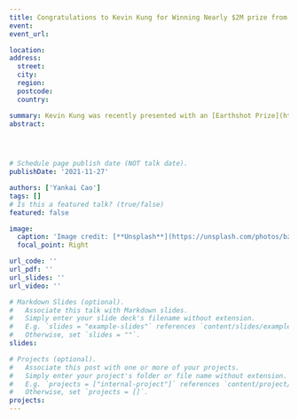 ```yaml
---
title: Congratulations to Kevin Kung for Winning Nearly $2M prize from Royals, Elon Musk!
event:  
event_url:  

location:  
address:
  street:  
  city:  
  region:  
  postcode:  
  country:  

summary: Kevin Kung was recently presented with an [Earthshot Prize](https://earthshotprize.org/) in the Clean Air Category, worth $1 million British pounds, as well as another US$250,000—the equivalent of C$1.9 million in total— in the Carbon Dioxide Removal Demonstration student category from the [XPrize and Musk Foundation](https://www.xprize.org/prizes/elonmusk/articles/xprize-and-musk-foundation-name-23-winners-in-five-million-dollar-carbon-removal-student-competition), founded by Elon Musk. The Earthshot Prize is awarded by the Royal Foundation of The Duke and Duchess of Cambridge—otherwise known as Prince William and Kate Middleton. >> [National Post  UBC News](https://nationalpost.com/news/canada/ubc-post-doc-student-wins-1-9-million-funding-from-prince-william-and-elon-musk-competitions)
abstract:  


 

# Schedule page publish date (NOT talk date).
publishDate: '2021-11-27'

authors: ['Yankai Cao']
tags: []
# Is this a featured talk? (true/false)
featured: false

image:
  caption: 'Image credit: [**Unsplash**](https://unsplash.com/photos/bzdhc5b3Bxs)'
  focal_point: Right

url_code: ''
url_pdf: '' 
url_slides: ''
url_video: ''

# Markdown Slides (optional).
#   Associate this talk with Markdown slides.
#   Simply enter your slide deck's filename without extension.
#   E.g. `slides = "example-slides"` references `content/slides/example-slides.md`.
#   Otherwise, set `slides = ""`.
slides:

# Projects (optional).
#   Associate this post with one or more of your projects.
#   Simply enter your project's folder or file name without extension.
#   E.g. `projects = ["internal-project"]` references `content/project/deep-learning/index.md`.
#   Otherwise, set `projects = []`.
projects:
---
```

